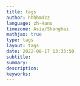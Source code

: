 ```yaml
---
title: tags
author: hhhhmdzz
language: zh-Hans
timezone: Asia/Shanghai
mathjax: true
type: tags
layout: tags
date: 2022-08-17 13:33:50
subtitle:
summary:
description:
keyworks:
---
```

